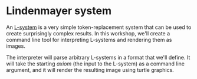 # Lindenmayer system

An [L-system](https://en.wikipedia.org/wiki/L-system) is a very simple token-replacement system that can be used to create surprisingly complex results. In this workshop, we'll create a command line tool for interpreting L-systems and rendering them as images.

The interpreter will parse arbitrary L-systems in a format that we'll define. It will take the starting _axiom_ (the input to the L-system) as a command line argument, and it will render the resulting image using turtle graphics. 

